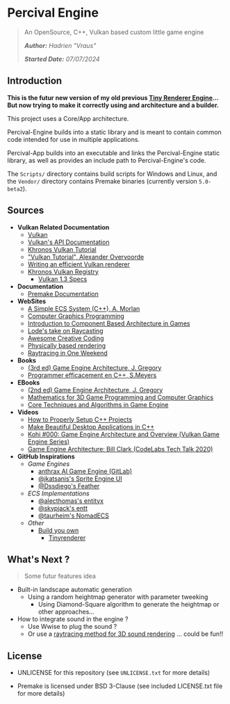 # Percival Engine

> An OpenSource, C++, Vulkan based custom little game engine
>
> ***Author:** Hadrien "Vraus"*
>
> ***Started Date:** 07/07/2024*

## Introduction

**This is the futur new version of my old previous [Tiny Renderer Engine](https://github.com/vraus/testVulkan)... But now trying to make it correctly using and architecture and a builder.**

This project uses a Core/App architecture.

Percival-Engine builds into a static library and is meant to contain common code intended for use in multiple applications.

Percival-App builds into an executable and links the Percival-Engine static library, as well as provides an include path to Percival-Engine's code.

The `Scripts/` directory contains build scripts for Windows and Linux, and the `Vendor/` directory contains Premake binaries (currently version `5.0-beta2`).

## Sources

+ **Vulkan Related Documentation**
  + [Vulkan](https://www.vulkan.org)
  + [Vulkan's API Documentation](https://docs.vulkan.org/spec/latest/index.html)
  + [Khronos Vulkan Tutorial](https://docs.vulkan.org/tutorial/latest/00_Introduction.html)
  + ["Vulkan Tutorial", Alexander Overvoorde](https://vulkan-tutorial.com)
  + [Writing an efficient Vulkan renderer](https://zeux.io/2020/02/27/writing-an-efficient-vulkan-renderer/)
  + [Khronos Vulkan Registry](https://registry.khronos.org/vulkan/#apispecs)
    + [Vulkan 1.3 Specs](https://registry.khronos.org/vulkan/specs/1.3/html/index.html)
+ **Documentation**
  + [Premake Documentation](https://premake.github.io/docs/)
+ **WebSites**
  + [A Simple ECS System (C++), A. Morlan](https://austinmorlan.com/posts/entity_component_system/)
  + [Computer Graphics Programming](https://scratchapixel.com/index.html)
  + [Introduction to Component Based Architecture in Games](https://www.kodeco.com/2806-introduction-to-component-based-architecture-in-games)
  + [Lode's take on Raycasting](https://lodev.org/cgtutor/raycasting.html)
  + [Awesome Creative Coding](https://project-awesome.org/terkelg/awesome-creative-coding)
  + [Physically based rendering](https://www.pbr-book.org)
  + [Raytracing in One Weekend](https://raytracing.github.io/books/RayTracingInOneWeekend.html)
+ **Books**
  + [(3rd ed) Game Engine Architecture, J. Gregory](Resources/game-engine-architecture-3rded.pdf)
  + [Programmer efficacement en C++, S.Meyers](https://www.dunod.com/sciences-techniques/programmer-efficacement-en-c-42-conseils-pour-mieux-maitriser-c-11-et-c-14)
+ **EBooks**
  + [(2nd ed) Game Engine Architecture, J. Gregory](https://archive.org/details/gameenginearchit0000greg_d9n5)
  + [Mathematics for 3D Game Programming and Computer Graphics](https://canvas.projekti.info/ebooks/Mathematics%20for%203D%20Game%20Programming%20and%20Computer%20Graphics,%20Third%20Edition.pdf)
  + [Core Techniques and Algorithms in Game Engine](https://theswissbay.ch/pdf/Gentoomen%20Library/Algorithms/Core%20Techniques%20and%20Algorithms%20in%20Game%20Programming.pdf)
+ **Videos**
  + [How to Properly Setup C++ Projects](https://www.youtube.com/watch?v=5glH8dGoeCA)
  + [Make Beautiful Desktop Applications in C++](https://www.youtube.com/watch?v=-NJDxf4XwlQ)
  + [Kohi #000: Game Engine Architecture and Overview (Vulkan Game Engine Series)](https://www.youtube.com/watch?v=teg23SJlyl8)
  + [Game Engine Architecture: Bill Clark (CodeLabs Tech Talk 2020)](https://www.youtube.com/watch?v=mUeNqLcx4eI)
+ **GitHub Inspirations**
  + *Game Engines*
    + [anthrax AI Game Engine (GitLab)](https://gitlab.com/svatostop/engine-2-0)
    + [@jkatsanis's Sprite Engine UI](https://github.com/jkatsanis/SpriteEngineUI)
    + [@Dssdiego's Feather](https://github.com/Dssdiego/feather)
  + *ECS Implementations*
    + [@alecthomas's entityx](https://github.com/alecthomas/entityx)
    + [@skypjack's entt](https://github.com/skypjack/entt)
    + [@taurheim's NomadECS](https://github.com/taurheim/NomadECS)
  + *Other*
    + [Build you own](https://github.com/codecrafters-io/build-your-own-x)
      + [Tinyrenderer](https://github.com/ssloy/tinyrenderer/wiki)

## What's Next ?

> Some futur features idea

+ Built-in landscape automatic generation
  + Using a random heightmap generator with parameter tweeking
    + Using Diamond-Square algorithm to generate the heightmap or other approaches...
+ How to integrate sound in the engine ?
  + Use Wwise to plug the sound ?
  + Or use a [raytracing method for 3D sound rendering](https://www.youtube.com/watch?v=u6EuAUjq92k) ... could be fun!!

## License

+ UNLICENSE for this repository (see `UNLICENSE.txt` for more details)

+ Premake is licensed under BSD 3-Clause (see included LICENSE.txt file for more details)
